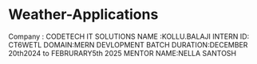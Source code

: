 # Weather-Applications
Company : CODETECH IT SOLUTIONS
NAME :KOLLU.BALAJI
INTERN ID: CT6WETL
DOMAIN:MERN DEVLOPMENT
BATCH DURATION:DECEMBER 20th2024 to FEBRURARY5th 2025
MENTOR NAME:NELLA SANTOSH

